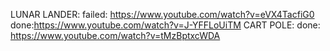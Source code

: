 LUNAR LANDER: 
failed: https://www.youtube.com/watch?v=eVX4TacfiG0
done:https://www.youtube.com/watch?v=J-YFFLoUiTM
CART POLE: 
done: https://www.youtube.com/watch?v=tMzBptxcWDA


